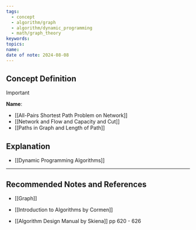 ```yaml
---
tags:
  - concept
  - algorithm/graph
  - algorithm/dynamic_programming
  - math/graph_theory
keywords: 
topics: 
name: 
date of note: 2024-08-08
---
```


## Concept Definition

>[!important]
>**Name**: 


- [[All-Pairs Shortest Path Problem on Network]]
- [[Network and Flow and Capacity and Cut]]
- [[Paths in Graph and Length of Path]]


## Explanation

- [[Dynamic Programming Algorithms]]


-----------
##  Recommended Notes and References



- [[Graph]]


- [[Introduction to Algorithms by Cormen]]
- [[Algorithm Design Manual by Skiena]] pp 620 - 626